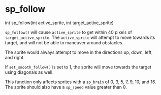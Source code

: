 # sp_follow

<Prototype>int sp_follow(int active_sprite, int target_active_sprite)</Prototype>

`sp_follow()` will cause `active_sprite` to get within 40 pixels of `target_active_sprite`. The `active_sprite` will attempt to move towards its target, and will not be able to maneuver around obstacles.

<VersionInfo dink="< 1.08">

The sprite would always attempt to move in the directions up, down, left, and right.

</VersionInfo>

<VersionInfo dink="1.08">

If `set_smooth_follow()` is set to 1, the sprite will move towards the target using diagonals as well.

</VersionInfo>

This function only affects sprites with a `sp_brain` of 0, 3, 5, 7, 9, 10, and 16. The sprite should also have a `sp_speed` value greater than 0.
